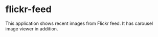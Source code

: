 # flickr-feed

This application shows recent images from Flickr feed. It has carousel image viewer in addition.
